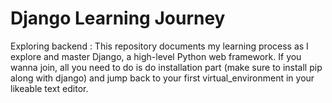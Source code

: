 # Django Learning Journey
Exploring backend :
This repository documents my learning process as I explore and master Django, a high-level Python web framework.
If you wanna join, all you need to do is do installation part (make sure to install pip along with django) and jump back to your first virtual_environment in your likeable text editor.










